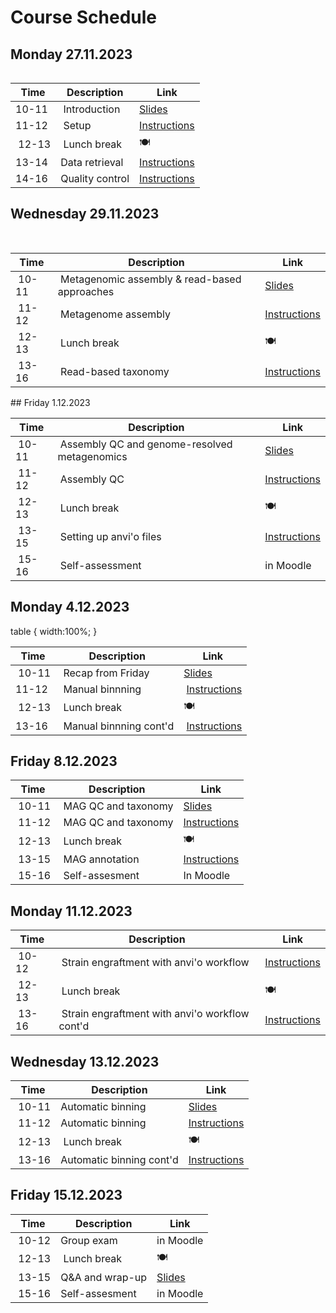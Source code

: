 # Course Schedule

## Monday 27.11.2023  
<table>
<colgroup>
  <col style="width: 20%;">
  <col style="width: 50%;">
  <col style="width: 30%;">
</colgroup>
  
| Time | Description | Link |
| --- | --- | -- |
| 10-11 | Introduction | [Slides](../lectures/01_introduction.pdf) |
| 11-12 | Setup | [Instructions](README.md#setup) |
| 12-13 | Lunch break  | :plate_with_cutlery: |
| 13-14 | Data retrieval | [Instructions](README.md#data) |
| 14-16 | Quality control | [Instructions](README.md#data) |
</table>

## Wednesday 29.11.2023
<table>
  <table width="100%">
    
| Time | Description | Link |
| --- | --- | -- |
| 10-11 | Metagenomic assembly & read-based approaches | [Slides](../lectures/02_assembly-and-read-based.pdf) |
| 11-12 | Metagenome assembly | [Instructions](README.md#metagenome-assembly) |
| 12-13 | Lunch break | :plate_with_cutlery: |
| 13-16 | Read-based taxonomy | [Instructions](README.md#read-based-taxonomy) |
</table>
## Friday 1.12.2023

| Time | Description | Link |
| --- | --- | -- |
| 10-11 | Assembly QC and genome-resolved metagenomics | [Slides](../lectures/03_assembly_qc-and-genome-resoved_metagenomics.pdf) |
| 11-12 | Assembly QC | [Instructions](README.md#assembly-qc) |
| 12-13 | Lunch break  | :plate_with_cutlery: |
| 13-15 | Setting up anvi'o files | [Instructions](README.md#genome-resolved-metagenomics) |
| 15-16 | Self-assessment | in Moodle |

## Monday 4.12.2023
table {
    width:100%;
}
    
| Time | Description | Link |
| --- | --- | -- |
| 10-11 | Recap from Friday | [Slides](../lectures/04_Fri_recap.pdf) |
| 11-12 | Manual binnning | [Instructions](README.md#interactive-use-and-binning) |
| 12-13 | Lunch break | :plate_with_cutlery: |
| 13-16 | Manual binnning cont'd | [Instructions](README.md#interactive-use-and-binning) |

## Friday 8.12.2023

| Time | Description | Link |
| --- | --- | -- |
| 10-11 | MAG QC and taxonomy | [Slides](../lectures/05_mag_qc_and_taxonomy.pdf) |
| 11-12 | MAG QC and taxonomy | [Instructions](README.md#mag-qc-and-taxonomy) |
| 12-13 | Lunch break | :plate_with_cutlery: |
| 13-15 | MAG annotation | [Instructions](README.md#mag-annotation) |
| 15-16 | Self-assesment | In Moodle |

## Monday 11.12.2023

| Time | Description | Link |
| --- | --- | -- |
| 10-12 | Strain engraftment with anvi'o workflow | [Instructions](README.md#strain-engraftment) |
| 12-13 | Lunch break | :plate_with_cutlery: |
| 13-16 | Strain engraftment with anvi'o workflow cont'd | [Instructions](README.md#strain-engraftment) |

## Wednesday 13.12.2023

| Time | Description | Link |
| --- | --- | -- |
| 10-11 | Automatic binning | [Slides](../lectures/06_automatic_binning.pdf) |
| 11-12 | Automatic binning | [Instructions](README.md#automatic-binning) |
| 12-13 | Lunch break | :plate_with_cutlery: |
| 13-16 | Automatic binning cont'd | [Instructions](README.md#automatic-binning) |

## Friday 15.12.2023

| Time | Description | Link |
| --- | --- | -- |
| 10-12 | Group exam | in Moodle |
| 12-13 | Lunch break | :plate_with_cutlery: |
| 13-15 | Q&A and wrap-up | [Slides](../lectures/07_wrap-up.pdf) |
| 15-16 | Self-assesment | in Moodle |
